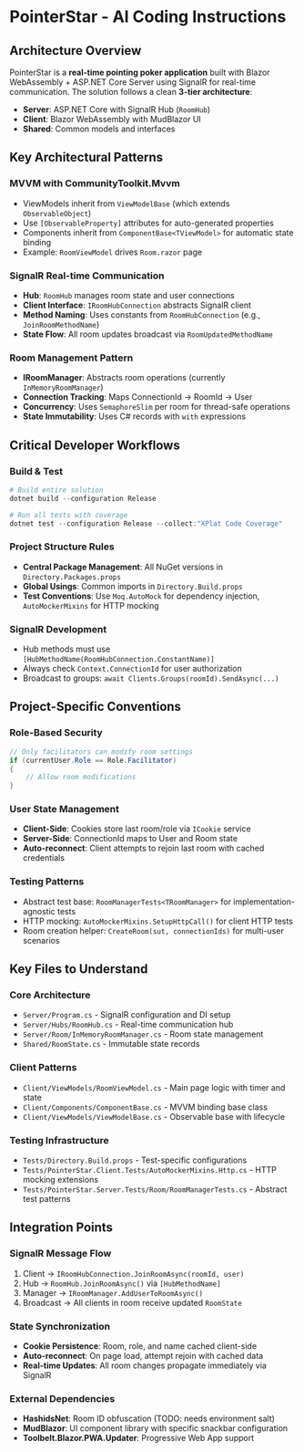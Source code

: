 # PointerStar - AI Coding Instructions

## Architecture Overview

PointerStar is a **real-time pointing poker application** built with Blazor WebAssembly + ASP.NET Core Server using SignalR for real-time communication. The solution follows a clean **3-tier architecture**:

- **Server**: ASP.NET Core with SignalR Hub (`RoomHub`)
- **Client**: Blazor WebAssembly with MudBlazor UI
- **Shared**: Common models and interfaces

## Key Architectural Patterns

### MVVM with CommunityToolkit.Mvvm
- ViewModels inherit from `ViewModelBase` (which extends `ObservableObject`)
- Use `[ObservableProperty]` attributes for auto-generated properties
- Components inherit from `ComponentBase<TViewModel>` for automatic state binding
- Example: `RoomViewModel` drives `Room.razor` page

### SignalR Real-time Communication
- **Hub**: `RoomHub` manages room state and user connections
- **Client Interface**: `IRoomHubConnection` abstracts SignalR client
- **Method Naming**: Uses constants from `RoomHubConnection` (e.g., `JoinRoomMethodName`)
- **State Flow**: All room updates broadcast via `RoomUpdatedMethodName`

### Room Management Pattern
- **IRoomManager**: Abstracts room operations (currently `InMemoryRoomManager`)
- **Connection Tracking**: Maps ConnectionId → RoomId → User
- **Concurrency**: Uses `SemaphoreSlim` per room for thread-safe operations
- **State Immutability**: Uses C# records with `with` expressions

## Critical Developer Workflows

### Build & Test
```powershell
# Build entire solution
dotnet build --configuration Release

# Run all tests with coverage
dotnet test --configuration Release --collect:"XPlat Code Coverage"
```

### Project Structure Rules
- **Central Package Management**: All NuGet versions in `Directory.Packages.props`
- **Global Usings**: Common imports in `Directory.Build.props`
- **Test Conventions**: Use `Moq.AutoMock` for dependency injection, `AutoMockerMixins` for HTTP mocking

### SignalR Development
- Hub methods must use `[HubMethodName(RoomHubConnection.ConstantName)]`
- Always check `Context.ConnectionId` for user authorization
- Broadcast to groups: `await Clients.Groups(roomId).SendAsync(...)`

## Project-Specific Conventions

### Role-Based Security
```csharp
// Only facilitators can modify room settings
if (currentUser.Role == Role.Facilitator) 
{
    // Allow room modifications
}
```

### User State Management
- **Client-Side**: Cookies store last room/role via `ICookie` service
- **Server-Side**: ConnectionId maps to User and Room state
- **Auto-reconnect**: Client attempts to rejoin last room with cached credentials

### Testing Patterns
- Abstract test base: `RoomManagerTests<TRoomManager>` for implementation-agnostic tests
- HTTP mocking: `AutoMockerMixins.SetupHttpCall()` for client HTTP tests
- Room creation helper: `CreateRoom(sut, connectionIds)` for multi-user scenarios

## Key Files to Understand

### Core Architecture
- `Server/Program.cs` - SignalR configuration and DI setup
- `Server/Hubs/RoomHub.cs` - Real-time communication hub  
- `Server/Room/InMemoryRoomManager.cs` - Room state management
- `Shared/RoomState.cs` - Immutable state records

### Client Patterns
- `Client/ViewModels/RoomViewModel.cs` - Main page logic with timer and state
- `Client/Components/ComponentBase.cs` - MVVM binding base class
- `Client/ViewModels/ViewModelBase.cs` - Observable base with lifecycle

### Testing Infrastructure
- `Tests/Directory.Build.props` - Test-specific configurations
- `Tests/PointerStar.Client.Tests/AutoMockerMixins.Http.cs` - HTTP mocking extensions
- `Tests/PointerStar.Server.Tests/Room/RoomManagerTests.cs` - Abstract test patterns

## Integration Points

### SignalR Message Flow
1. Client → `IRoomHubConnection.JoinRoomAsync(roomId, user)`
2. Hub → `RoomHub.JoinRoomAsync()` via `[HubMethodName]`
3. Manager → `IRoomManager.AddUserToRoomAsync()`
4. Broadcast → All clients in room receive updated `RoomState`

### State Synchronization
- **Cookie Persistence**: Room, role, and name cached client-side
- **Auto-reconnect**: On page load, attempt rejoin with cached data
- **Real-time Updates**: All room changes propagate immediately via SignalR

### External Dependencies
- **HashidsNet**: Room ID obfuscation (TODO: needs environment salt)
- **MudBlazor**: UI component library with specific snackbar configuration
- **Toolbelt.Blazor.PWA.Updater**: Progressive Web App support